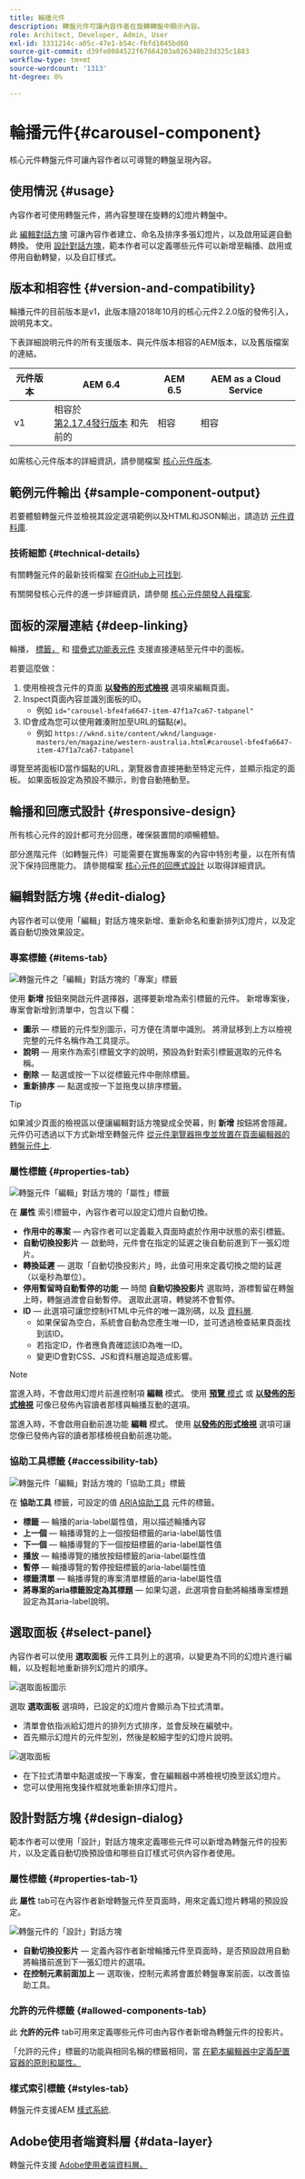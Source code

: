 ```yaml
---
title: 輪播元件
description: 轉盤元件可讓內容作者在旋轉轉盤中顯示內容。
role: Architect, Developer, Admin, User
exl-id: 3331214c-a05c-47e1-b54c-fbfd1045bd60
source-git-commit: d39fe0084522f67664203a026340b23d325c1883
workflow-type: tm+mt
source-wordcount: '1313'
ht-degree: 0%

---
```



# 輪播元件{#carousel-component}

核心元件轉盤元件可讓內容作者以可導覽的轉盤呈現內容。

## 使用情況 {#usage}

內容作者可使用轉盤元件，將內容整理在旋轉的幻燈片轉盤中。

此 [編輯對話方塊](#edit-dialog) 可讓內容作者建立、命名及排序多張幻燈片，以及啟用延遲自動轉換。 使用 [設計對話方塊](#design-dialog)，範本作者可以定義哪些元件可以新增至輪播、啟用或停用自動轉變，以及自訂樣式。

## 版本和相容性 {#version-and-compatibility}

輪播元件的目前版本是v1，此版本隨2018年10月的核心元件2.2.0版的發佈引入，說明見本文。

下表詳細說明元件的所有支援版本、與元件版本相容的AEM版本，以及舊版檔案的連結。

| 元件版本 | AEM 6.4 | AEM 6.5 | AEM as a Cloud Service  |
|--- |--- |--- |---|
| v1 | 相容於<br>[第2.17.4發行版本](/help/versions.md) 和先前的 | 相容 | 相容 |

如需核心元件版本的詳細資訊，請參閱檔案 [核心元件版本](/help/versions.md).

## 範例元件輸出 {#sample-component-output}

若要體驗轉盤元件並檢視其設定選項範例以及HTML和JSON輸出，請造訪 [元件資料庫](https://adobe.com/go/aem_cmp_library_carousel).

### 技術細節 {#technical-details}

有關轉盤元件的最新技術檔案 [在GitHub上可找到](https://adobe.com/go/aem_cmp_tech_carousel_v1).

有關開發核心元件的進一步詳細資訊，請參閱 [核心元件開發人員檔案](/help/developing/overview.md).

## 面板的深層連結 {#deep-linking}

輪播， [標籤，](tabs.md) 和 [摺疊式功能表元件](accordion.md) 支援直接連結至元件中的面板。

若要這麼做：

1. 使用檢視含元件的頁面 **[以發佈的形式檢視](https://experienceleague.adobe.com/docs/experience-manager-cloud-service/sites/authoring/fundamentals/editing-content.html#view-as-published)** 選項來編輯頁面。
1. Inspect頁面內容並識別面板的ID。
   * 例如 `id="carousel-bfe4fa6647-item-47f1a7ca67-tabpanel"`
1. ID會成為您可以使用雜湊附加至URL的錨點(`#`)。
   * 例如 `https://wknd.site/content/wknd/language-masters/en/magazine/western-australia.html#carousel-bfe4fa6647-item-47f1a7ca67-tabpanel`

導覽至將面板ID當作錨點的URL，瀏覽器會直接捲動至特定元件，並顯示指定的面板。 如果面板設定為預設不顯示，則會自動捲動至。

## 輪播和回應式設計 {#responsive-design}

所有核心元件的設計都可充分回應，確保裝置間的順暢體驗。

部分進階元件（如轉盤元件）可能需要在實施專案的內容中特別考量，以在所有情況下保持回應能力。 請參閱檔案 [核心元件的回應式設計](/help/responsive.md) 以取得詳細資訊。

## 編輯對話方塊 {#edit-dialog}

內容作者可以使用「編輯」對話方塊來新增、重新命名和重新排列幻燈片，以及定義自動切換效果設定。

### 專案標籤 {#items-tab}

![轉盤元件之「編輯」對話方塊的「專案」標籤](/help/assets/carousel-edit-items.png)

使用 **新增** 按鈕來開啟元件選擇器，選擇要新增為索引標籤的元件。 新增專案後，專案會新增到清單中，包含以下欄：

* **圖示**  — 標籤的元件型別圖示，可方便在清單中識別。 將滑鼠移到上方以檢視完整的元件名稱作為工具提示。
* **說明**  — 用來作為索引標籤文字的說明，預設為針對索引標籤選取的元件名稱。
* **刪除**  — 點選或按一下以從標籤元件中刪除標籤。
* **重新排序**  — 點選或按一下並拖曳以排序標籤。

>[!TIP]
>
>如果減少頁面的檢視區以便讓編輯對話方塊變成全熒幕，則 **新增** 按鈕將會隱藏。 元件仍可透過以下方式新增至轉盤元件 [從元件瀏覽器拖曳並放置在頁面編輯器的轉盤元件上](https://experienceleague.adobe.com/docs/experience-manager-cloud-service/sites/authoring/fundamentals/editing-content.html#inserting-a-component-from-the-components-browser).

### 屬性標籤 {#properties-tab}

![轉盤元件「編輯」對話方塊的「屬性」標籤](/help/assets/carousel-edit-properties.png)

在 **屬性** 索引標籤中，內容作者可以設定幻燈片自動切換。

* **作用中的專案**  — 內容作者可以定義載入頁面時處於作用中狀態的索引標籤。
* **自動切換投影片**  — 啟動時，元件會在指定的延遲之後自動前進到下一張幻燈片。
* **轉換延遲**  — 選取「自動切換投影片」時，此值可用來定義切換之間的延遲（以毫秒為單位）。
* **停用暫留時自動暫停的功能**  — 時間 **自動切換投影片** 選取時，游標暫留在轉盤上時，轉盤過渡會自動暫停。 選取此選項，轉變將不會暫停。
* **ID**  — 此選項可讓您控制HTML中元件的唯一識別碼，以及 [資料層](/help/developing/data-layer/overview.md).
   * 如果保留為空白，系統會自動為您產生唯一ID，並可透過檢查結果頁面找到該ID。
   * 若指定ID，作者應負責確認該ID為唯一ID。
   * 變更ID會對CSS、JS和資料層追蹤造成影響。

>[!NOTE]
>
>當進入時，不會啟用幻燈片前進控制項 **編輯** 模式。 使用 [**預覽** 模式](https://experienceleague.adobe.com/docs/experience-manager-cloud-service/sites/authoring/fundamentals/editing-content.html#preview-mode) 或 **[以發佈的形式檢視](https://experienceleague.adobe.com/docs/experience-manager-cloud-service/sites/authoring/fundamentals/editing-content.html#view-as-published)** 可像已發佈內容讀者那樣與輪播互動的選項。
>
>當進入時，不會啟用自動前進功能 **編輯** 模式。 使用 **[以發佈的形式檢視](https://experienceleague.adobe.com/docs/experience-manager-cloud-service/sites/authoring/fundamentals/editing-content.html#view-as-published)** 選項可讓您像已發佈內容的讀者那樣檢視自動前進功能。

### 協助工具標籤 {#accessibility-tab}

![轉盤元件「編輯」對話方塊的「協助工具」標籤](/help/assets/carousel-edit-accessibility.png)

在 **協助工具** 標籤，可設定的值 [ARIA協助工具](https://www.w3.org/WAI/standards-guidelines/aria/) 元件的標籤。

* **標籤**  — 輪播的aria-label屬性值，用以描述輪播內容
* **上一個**  — 輪播導覽的上一個按鈕標籤的aria-label屬性值
* **下一個**  — 輪播導覽的下一個按鈕標籤的aria-label屬性值
* **播放**  — 輪播導覽的播放按鈕標籤的aria-label屬性值
* **暫停**  — 輪播導覽的暫停按鈕標籤的aria-label屬性值
* **標籤清單**  — 輪播導覽的專案清單標籤的aria-label屬性值
* **將專案的aria標籤設定為其標題**  — 如果勾選，此選項會自動將輪播專案標題設定為其aria-label說明。

## 選取面板 {#select-panel}

內容作者可以使用 **選取面板** 元件工具列上的選項，以變更為不同的幻燈片進行編輯，以及輕鬆地重新排列幻燈片的順序。

![選取面板圖示](/help/assets/select-panel-icon.png)

選取 **選取面板** 選項時，已設定的幻燈片會顯示為下拉式清單。

* 清單會依指派給幻燈片的排列方式排序，並會反映在編號中。
* 首先顯示幻燈片的元件型別，然後是較細字型的幻燈片說明。

![選取面板](/help/assets/select-panel-popover.png)

* 在下拉式清單中點選或按一下專案，會在編輯器中將檢視切換至該幻燈片。
* 您可以使用拖曳操作框就地重新排序幻燈片。

## 設計對話方塊 {#design-dialog}

範本作者可以使用「設計」對話方塊來定義哪些元件可以新增為轉盤元件的投影片，以及定義自動切換預設值和哪些自訂樣式可供內容作者使用。

### 屬性標籤 {#properties-tab-1}

此 **屬性** tab可在內容作者新增轉盤元件至頁面時，用來定義幻燈片轉場的預設設定。

![轉盤元件的「設計」對話方塊](/help/assets/carousel-design.png)

* **自動切換投影片**  — 定義內容作者新增輪播元件至頁面時，是否預設啟用自動將輪播前進到下一張幻燈片的選項。
* **在控制元素前面加上**  — 選取後，控制元素將會置於轉盤專案前面，以改善協助工具。

### 允許的元件標籤 {#allowed-components-tab}

此 **允許的元件** tab可用來定義哪些元件可由內容作者新增為轉盤元件的投影片。

「允許的元件」標籤的功能與相同名稱的標籤相同，當 [在範本編輯器中定義配置容器的原則和屬性。](https://experienceleague.adobe.com/docs/experience-manager-cloud-service/sites/authoring/features/templates.html)

### 樣式索引標籤 {#styles-tab}

轉盤元件支援AEM [樣式系統](/help/get-started/authoring.md#component-styling).

## Adobe使用者端資料層 {#data-layer}

轉盤元件支援 [Adobe使用者端資料層。](/help/developing/data-layer/overview.md)
